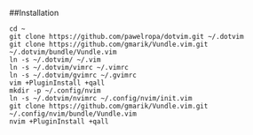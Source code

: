 ##Installation

    cd ~
    git clone https://github.com/pawelropa/dotvim.git ~/.dotvim
    git clone https://github.com/gmarik/Vundle.vim.git ~/.dotvim/bundle/Vundle.vim
    ln -s ~/.dotvim/ ~/.vim
    ln -s ~/.dotvim/vimrc ~/.vimrc
    ln -s ~/.dotvim/gvimrc ~/.gvimrc
    vim +PluginInstall +qall
    mkdir -p ~/.config/nvim
    ln -s ~/.dotvim/nvimrc ~/.config/nvim/init.vim
    git clone https://github.com/gmarik/Vundle.vim.git ~/.config/nvim/bundle/Vundle.vim
    nvim +PluginInstall +qall
